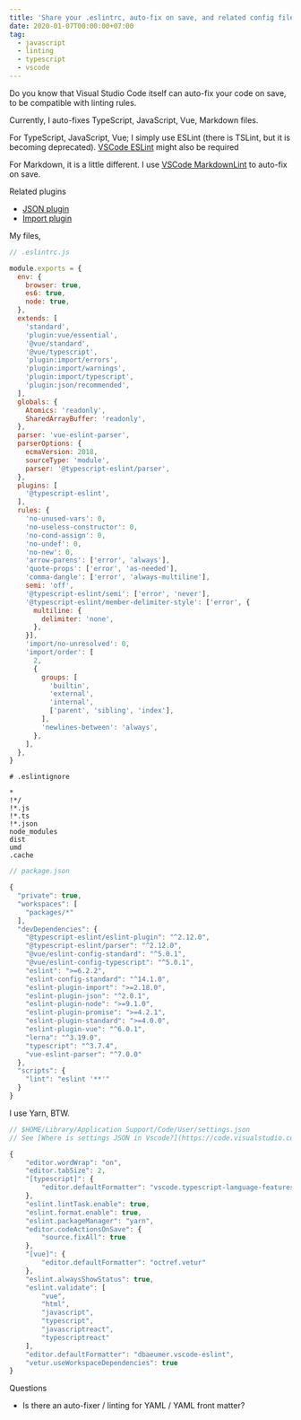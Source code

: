 ```yaml
---
title: 'Share your .eslintrc, auto-fix on save, and related config files'
date: 2020-01-07T00:00:00+07:00
tag:
  - javascript
  - linting
  - typescript
  - vscode
---
```


Do you know that Visual Studio Code itself can auto-fix your code on save, to be compatible with linting rules.

Currently, I auto-fixes TypeScript, JavaScript, Vue, Markdown files.

For TypeScript, JavaScript, Vue; I simply use ESLint (there is TSLint, but it is becoming deprecated). [VSCode ESLint](https://github.com/microsoft/vscode-eslint) might also be required

For Markdown, it is a little different. I use [VSCode MarkdownLint](https://marketplace.visualstudio.com/items?itemName=DavidAnson.vscode-markdownlint) to auto-fix on save.

<!-- excerpt_separator -->

Related plugins

- [JSON plugin](https://www.npmjs.com/package/eslint-plugin-json)
- [Import plugin](https://www.npmjs.com/package/eslint-plugin-import)

My files,

```js
// .eslintrc.js

module.exports = {
  env: {
    browser: true,
    es6: true,
    node: true,
  },
  extends: [
    'standard',
    'plugin:vue/essential',
    '@vue/standard',
    '@vue/typescript',
    'plugin:import/errors',
    'plugin:import/warnings',
    'plugin:import/typescript',
    'plugin:json/recommended',
  ],
  globals: {
    Atomics: 'readonly',
    SharedArrayBuffer: 'readonly',
  },
  parser: 'vue-eslint-parser',
  parserOptions: {
    ecmaVersion: 2018,
    sourceType: 'module',
    parser: '@typescript-eslint/parser',
  },
  plugins: [
    '@typescript-eslint',
  ],
  rules: {
    'no-unused-vars': 0,
    'no-useless-constructor': 0,
    'no-cond-assign': 0,
    'no-undef': 0,
    'no-new': 0,
    'arrow-parens': ['error', 'always'],
    'quote-props': ['error', 'as-needed'],
    'comma-dangle': ['error', 'always-multiline'],
    semi: 'off',
    '@typescript-eslint/semi': ['error', 'never'],
    '@typescript-eslint/member-delimiter-style': ['error', {
      multiline: {
        delimiter: 'none',
      },
    }],
    'import/no-unresolved': 0,
    'import/order': [
      2,
      {
        groups: [
          'builtin',
          'external',
          'internal',
          ['parent', 'sibling', 'index'],
        ],
        'newlines-between': 'always',
      },
    ],
  },
}
```

```ignore
# .eslintignore

*
!*/
!*.js
!*.ts
!*.json
node_modules
dist
umd
.cache
```

```js
// package.json

{
  "private": true,
  "workspaces": [
    "packages/*"
  ],
  "devDependencies": {
    "@typescript-eslint/eslint-plugin": "^2.12.0",
    "@typescript-eslint/parser": "^2.12.0",
    "@vue/eslint-config-standard": "^5.0.1",
    "@vue/eslint-config-typescript": "^5.0.1",
    "eslint": ">=6.2.2",
    "eslint-config-standard": "^14.1.0",
    "eslint-plugin-import": ">=2.18.0",
    "eslint-plugin-json": "^2.0.1",
    "eslint-plugin-node": ">=9.1.0",
    "eslint-plugin-promise": ">=4.2.1",
    "eslint-plugin-standard": ">=4.0.0",
    "eslint-plugin-vue": "^6.0.1",
    "lerna": "^3.19.0",
    "typescript": "^3.7.4",
    "vue-eslint-parser": "^7.0.0"
  },
  "scripts": {
    "lint": "eslint '**'"
  }
}
```

I use Yarn, BTW.

```js
// $HOME/Library/Application Support/Code/User/settings.json
// See [Where is settings JSON in Vscode?](https://code.visualstudio.com/docs/getstarted/settings)

{
    "editor.wordWrap": "on",
    "editor.tabSize": 2,
    "[typescript]": {
        "editor.defaultFormatter": "vscode.typescript-language-features"
    },
    "eslint.lintTask.enable": true,
    "eslint.format.enable": true,
    "eslint.packageManager": "yarn",
    "editor.codeActionsOnSave": {
        "source.fixAll": true
    },
    "[vue]": {
        "editor.defaultFormatter": "octref.vetur"
    },
    "eslint.alwaysShowStatus": true,
    "eslint.validate": [
        "vue",
        "html",
        "javascript",
        "typescript",
        "javascriptreact",
        "typescriptreact"
    ],
    "editor.defaultFormatter": "dbaeumer.vscode-eslint",
    "vetur.useWorkspaceDependencies": true
}
```

Questions

- Is there an auto-fixer / linting for YAML / YAML front matter?
